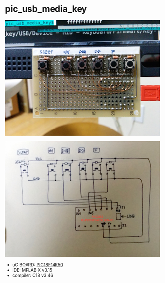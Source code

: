 # pic_usb_media_key

![photo](doc/photo.jpg)

![schematic](doc/schematic.jpg)

- uC BOARD: [PIC18F14K50](http://akizukidenshi.com/catalog/g/gK-05499/)
- IDE: MPLAB X v3.15
- compiler: C18 v3.46



